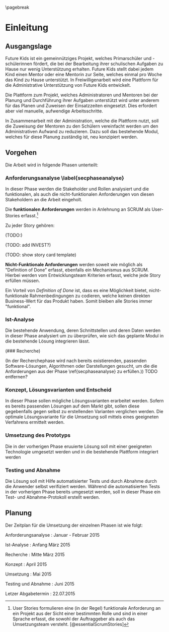 \pagebreak

# Einleitung

## Ausgangslage

Future Kids ist ein gemeinnütziges Projekt, welches Primarschüler und -schülerinnen fördert, die bei der Bearbeitung ihrer schulischen Aufgaben zu Hause nur wenig Unterstützung erhalten. Future Kids stellt dabei jedem Kind einen Mentor oder eine Mentorin zur Seite, welches einmal pro Woche das Kind zu Hause unterstützt. In Freiwilligenarbeit wird eine Plattform für die Administrative Unterstützung von Future Kids entwickelt.

Die Plattform zum Projekt, welches Administratoren und Mentoren bei der Planung und Durchführung ihrer Aufgaben unterstützt wird unter anderem für das Planen und Zuweisen der Einsatzzeiten eingesetzt. Dies erfordert aber viel manuelle, aufwendige Arbeitsschritte.

In Zusammenarbeit mit der Administration, welche die Plattform nutzt, soll die Zuweisung der Mentoren zu den Schülern vereinfacht werden um den Administrativen Aufwand zu reduzieren. Dazu soll das bestehende Modul, welches für diese Planung zuständig ist, neu konzipiert werden.


## Vorgehen

Die Arbeit wird in folgende Phasen unterteilt:

### Anforderungsanalyse \label{secphaseanalyse}

In dieser Phase werden die Stakeholder und Rollen analysiert und die funktionalen, als auch die nicht-funktionalen Anforderungen von diesen Stakeholdern an die Arbeit eingeholt. 

Die **funktionalen Anforderungen** werden in Anlehnung an SCRUM als User-Stories erfasst.[^fnScrum]

Zu jeder Story gehören:

(TODO:)

(TODO: add INVEST?)

(TODO: show story card template)


[^fnScrum]: User Stories formulieren eine (in der Regel) funktionale Anforderung an ein Projekt aus der Sicht einer bestimmten Rolle und sind in einer Sprache erfasst, die sowohl der Auftraggeber als auch das Umsetzungsteam versteht. [@essentialScrumStories]

**Nicht-Funktionale Anforderungen** werden soweit wie möglich als "Definition of Done" erfasst, ebenfalls ein Mechanismus aus SCRUM. Hierbei werden vom Entwicklungsteam Kriterien erfasst, welche jede Story erfüllen müssen.

Ein Vorteil von *Definition of Done* ist, dass es eine Möglichkeit bietet, nicht-funktionale Rahmenbedingungen zu codieren, welche keinen direkten Business-Wert für das Produkt haben. Somit bleiben alle Stories immer "funktional".

### Ist-Analyse

Die bestehende Anwendung, deren Schnittstellen und deren Daten werden in dieser Phase analysiert um zu überprüfen, wie sich das geplante Modul in die bestehende Lösung integrieren lässt.

(### Recherche)

(In der Recherchephase wird nach bereits existierenden, passenden Software-Lösungen, Algorithmen oder Darstellungen gesucht, um die die Anforderungen aus der Phase \ref{secphaseanalyse} zu erfüllen.)) TODO entfernen?


### Konzept, Lösungsvarianten und Entscheid

In dieser Phase sollen mögliche Lösungsvarianten erarbeitet werden. Sofern es bereits passenden Lösungen auf dem Markt gibt, sollen diese gegebenfalls gegen selbst zu erstellenden Varianten verglichen werden. Die optimale Lösungsvariante für die Umsetzung soll mittels eines geeigneten Verfahrens ermittelt werden.

### Umsetzung des Prototyps

Die in der vorherigen Phase eruuierte Lösung soll mit einer geeigneten Technologie umgesetzt werden und in die bestehende Plattform integriert werden

### Testing und Abnahme

Die Lösung soll mit Hilfe automatisierter Tests und durch Abnahme durch die Anwender selbst verifiziert werden. Während die automatisierten Tests in der vorherigen Phase bereits umgesetzt werden, soll in dieser Phase ein Test- und Abnahme-Protokoll erstellt werden.

## Planung

Der Zeitplan für die Umsetzung der einzelnen Phasen ist wie folgt:

Anforderungsanalyse
:	Januar - Februar 2015

Ist-Analyse
:	Anfang März 2015

Recherche
:	Mitte März 2015

Konzept
:	April 2015

Umsetzung
: 	Mai 2015

Testing und Abnahme
:	Juni 2015

Letzer Abgabetermin
:	22.07.2015


